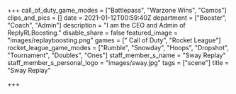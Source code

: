 +++
call_of_duty_game_modes = ["Battlepass", "Warzone Wins", "Camos"]
clips_and_pics = []
date = 2021-01-12T00:59:40Z
department = ["Booster", "Coach", "Admin"]
description = "I am the CEO and Admin of ReplyRLBoosting."
disable_share = false
featured_image = "images/replayboosting.png"
games = [" Call of Duty", "Rocket League"]
rocket_league_game_modes = ["Rumble", "Snowday", "Hoops", "Dropshot", "Tournament", "Doubles", "Ones"]
staff_member_s_name = "Sway Replay"
staff_member_s_personal_logo = "images/sway.jpg"
tags = ["scene"]
title = "Sway Replay"

+++
